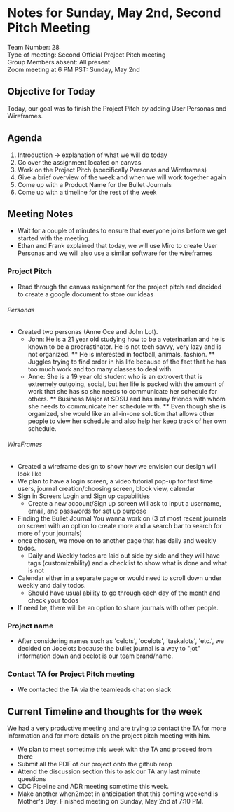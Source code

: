 # Notes for Sunday, May 2nd, Second Pitch Meeting
Team Number: 28  
Type of meeting: Second Official Project Pitch meeting  
Group Members absent: All present  
Zoom meeting at 6 PM PST: Sunday, May 2nd  

## Objective for Today
Today, our goal was to finish the Project Pitch by adding User Personas and Wireframes.

## Agenda
1. Introduction -> explanation of what we will do today
2. Go over the assignment located on canvas
3. Work on the Project Pitch (specifically Personas and Wireframes)
4. Give a brief overview of the week and when we will work together again
5. Come up with a Product Name for the Bullet Journals
6. Come up with a timeline for the rest of the week

## Meeting Notes
- Wait for a couple of minutes to ensure that everyone joins before we get started with the meeting.
- Ethan and Frank explained that today, we will use Miro to create User Personas and we will also use a similar software for the wireframes

### Project Pitch
- Read through the canvas assignment for the project pitch and decided to create a google document to store our ideas

###### Personas
- Created two personas (Anne Oce and John Lot). 
  - John: He is a 21 year old studying how to be a veterinarian and he is known to be a procrastinator. He is not tech savvy, very lazy and is not organized.
    ** He is interested in football, animals, fashion.
    ** Juggles trying to find order in his life because of the fact that he has too much work and too many classes to deal with.
  - Anne: She is a 19 year old student who is an extrovert that is extremely outgoing, social, but her life is packed with the amount of work that she has so she needs to communicate her schedule for others. 
    ** Business Major at SDSU and has many friends with whom she needs to communicate her schedule with.
    ** Even though she is organized, she would like an all-in-one solution that allows other people to view her schedule and also help her keep track of her own schedule.

###### WireFrames
- Created a wireframe design to show how we envision our design will look like
- We plan to have a login screen, a video tutorial pop-up for first time users, journal creation/choosing screen, block view, calendar
- Sign in Screen: Login and Sign up capabilities
  - Create a new account/Sign up screen will ask to input a username, email, and passwords for set up purpose
- Finding the Bullet Journal You wanna work on (3 of most recent journals on screen with an option to create more and a search bar to search for more of your journals)
- once chosen, we move on to another page that has daily and weekly todos.
  - Daily and Weekly todos are laid out side by side and they will have tags (customizability) and a checklist to show what is done and what is not
- Calendar either in a separate page or would need to scroll down under weekly and daily todos.
  - Should have usual ability to go through each day of the month and check your todos
- If need be, there will be an option to share journals with other people.

### Project name
- After considering names such as 'celots', 'ocelots', 'taskalots', 'etc.', we decided on Jocelots because the bullet journal is a way to "jot" information down and ocelot is our team brand/name.

### Contact TA for Project Pitch meeting
- We contacted the TA via the teamleads chat on slack

## Current Timeline and thoughts for the week
We had a very productive meeting and are trying to contact the TA for more information and for more details on the project pitch meeting with him.
- We plan to meet sometime this week with the TA and proceed from there
- Submit all the PDF of our project onto the github reop
- Attend the discussion section this to ask our TA any last minute questions
- CDC Pipeline and ADR meeting sometime this week.
- Make another when2meet in anticipation that this coming weekend is Mother's Day.
Finished meeting on Sunday, May 2nd at 7:10 PM.
